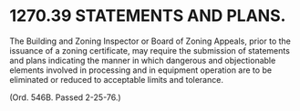 1270.39 STATEMENTS AND PLANS.
=============================

The Building and Zoning Inspector or Board of Zoning Appeals, prior to
the issuance of a zoning certificate, may require the submission of
statements and plans indicating the manner in which dangerous and
objectionable elements involved in processing and in equipment operation
are to be eliminated or reduced to acceptable limits and tolerance.

(Ord. 546B. Passed 2-25-76.)
